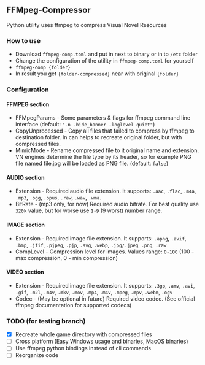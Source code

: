 ## FFMpeg-Compressor
Python utility uses ffmpeg to compress Visual Novel Resources

### How to use
* Download `ffmpeg-comp.toml` and put in next to binary or in to `/etc` folder
* Change the configuration of the utility in `ffmpeg-comp.toml` for yourself
* `ffmpeg-comp {folder}`
* In result you get `{folder-compressed}` near with original `{folder}`

### Configuration
#### FFMPEG section
* FFMpegParams - Some parameters & flags for ffmpeg command line interface (default: `"-n -hide_banner -loglevel quiet"`)
* CopyUnprocessed - Copy all files that failed to compress by ffmpeg to destination folder. In can helps to recreate original folder, but with compressed files.
* MimicMode - Rename compressed file to it original name and extension. VN engines determine the file type by its header, so for example PNG file named file.jpg will be loaded as PNG file. (default: `false`)

#### AUDIO section
* Extension - Required audio file extension. It supports: `.aac`, `.flac`, `.m4a`, `.mp3`, `.ogg`, `.opus`, `.raw`, `.wav`, `.wma`.
* BitRate - (mp3 only, for now) Required audio bitrate. For best quality use `320k` value, but for worse use `1-9` (9 worst) number range.

#### IMAGE section
* Extension - Required image file extension. It supports: `.apng`, `.avif`, `.bmp`, `.jfif`, `.pjpeg`, `.pjp`, `.svg`, `.webp`, `.jpg/.jpeg`, `.png`, `.raw`
* CompLevel - Compression level for images. Values range: `0-100` (100 - max compression, 0 - min compression)

#### VIDEO section
* Extension - Required image file extension. It supports: `.3gp`, `.amv`, `.avi`, `.gif`, `.m2l`, `.m4v`, `.mkv`, `.mov`, `.mp4`, `.m4v`, `.mpeg`, `.mpv`, `.webm`, `.ogv`
* Codec - (May be optional in future) Required video codec. (See official ffmpeg documentation for supported codecs) 

### TODO (for testing branch)
* [x] Recreate whole game directory with compressed files
* [ ] Cross platform (Easy Windows usage and binaries, MacOS binaries)
* [ ] Use ffmpeg python bindings instead of cli commands
* [ ] Reorganize code